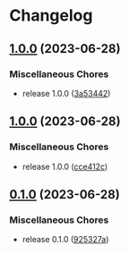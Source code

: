 # Changelog

## [1.0.0](https://github.com/josephdaw/http/compare/v1.0.0...v1.0.0) (2023-06-28)


### Miscellaneous Chores

* release 1.0.0 ([3a53442](https://github.com/josephdaw/http/commit/3a53442ff9d917b51f73a3dc0bb61053933ee38a))

## [1.0.0](https://github.com/josephdaw/http/compare/v0.1.0...v1.0.0) (2023-06-28)


### Miscellaneous Chores

* release 1.0.0 ([cce412c](https://github.com/josephdaw/http/commit/cce412cc989ed150870ac0ebb47ad7402e36f325))

## [0.1.0](https://github.com/josephdaw/http/compare/v0.0.5-alpha...v0.1.0) (2023-06-28)


### Miscellaneous Chores

* release 0.1.0 ([925327a](https://github.com/josephdaw/http/commit/925327a358a3852d97e296500ee68eefd599e6c5))
